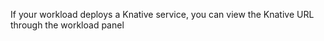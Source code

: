 If your workload deploys a Knative service, you can view the Knative URL through the workload panel
